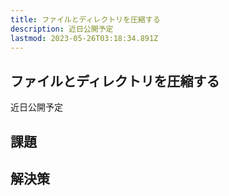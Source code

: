 ```yaml
---
title: ファイルとディレクトリを圧縮する
description: 近日公開予定
lastmod: 2023-05-26T03:18:34.891Z
---
```


## ファイルとディレクトリを圧縮する

近日公開予定

## 課題

## 解決策
